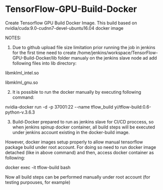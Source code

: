 # TensorFlow-GPU-Build-Docker
Create Tensorflow GPU Build Docker Image. This build based on nvidia/cuda:9.0-cudnn7-devel-ubuntu16.04 docker image

NOTES:

1. Due to github upload file size limitation prior running the job in jenkins for the first time
need to create /home/jenkins/workspace/TensorFlow-GPU-Build-Docker/lib folder manualy on the jenkins slave node
ad add following files into lib directory:

libmklml_intel.so

libmklml_gnu.so

2. It is possible to run the docker manually by executing following command:

nvidia-docker run -d -p 37001:22 --name tflow_build yi/tflow-build:0.6-python-v.3.6.3

3. Build-Docker prepared to run as jenkins slave for CI/CD proccess, so when jenkins spinup docker container,
all build steps will be executed under jenkins account existing in the docker-build image.

However, docker images setup properly to allow manual tensorflow package build under root account.
For doing so need to run docker image detached (like in above command) and then, access docker container as following:

docker exec -it tflow-build bash

Now all build steps can be performed manually under root account (for testing purpouses, for example)
